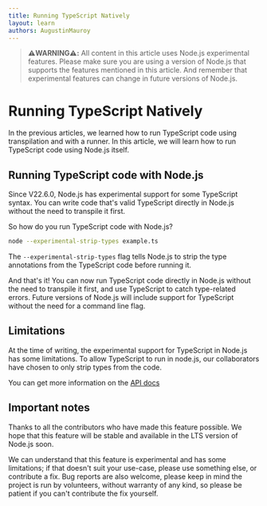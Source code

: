 ```yaml
---
title: Running TypeScript Natively
layout: learn
authors: AugustinMauroy
---
```


> **⚠️WARNING⚠️:** All content in this article uses Node.js experimental features. Please make sure you are using a version of Node.js that supports the features mentioned in this article. And remember that experimental features can change in future versions of Node.js.

# Running TypeScript Natively

In the previous articles, we learned how to run TypeScript code using transpilation and with a runner. In this article, we will learn how to run TypeScript code using Node.js itself.

## Running TypeScript code with Node.js

Since V22.6.0, Node.js has experimental support for some TypeScript syntax. You can write code that's valid TypeScript directly in Node.js without the need to transpile it first.

So how do you run TypeScript code with Node.js?

```bash
node --experimental-strip-types example.ts
```

The `--experimental-strip-types` flag tells Node.js to strip the type annotations from the TypeScript code before running it.

And that's it! You can now run TypeScript code directly in Node.js without the need to transpile it first, and use TypeScript to catch type-related errors.
Future versions of Node.js will include support for TypeScript without the need for a command line flag.

## Limitations

At the time of writing, the experimental support for TypeScript in Node.js has some limitations. To allow TypeScript to run in node.js, our collaborators have chosen to only strip types from the code.

You can get more information on the [API docs](https://nodejs.org/docs/latest/api/typescript.html#unsupported-typescript-features)

## Important notes

Thanks to all the contributors who have made this feature possible. We hope that this feature will be stable and available in the LTS version of Node.js soon.

We can understand that this feature is experimental and has some limitations; if that doesn't suit your use-case, please use something else, or contribute a fix. Bug reports are also welcome, please keep in mind the project is run by volunteers, without warranty of any kind, so please be patient if you can't contribute the fix yourself.

